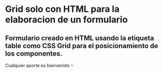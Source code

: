 # Grid solo con HTML para la elaboracion de un formulario
Formulario creado en HTML usando la etiqueta table como CSS Grid para el posicionamiento de los componentes.
---
Cualquier aporte es bienvenido :sparkles:
